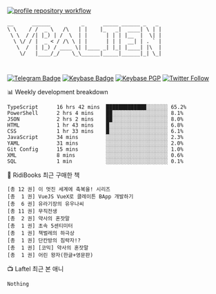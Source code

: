 [![profile repository workflow](https://github.com/vbalien/vbalien/actions/workflows/push.yml/badge.svg)](https://github.com/vbalien/vbalien/actions/workflows/push.yml)
```
__      ______          _      _____ ______ _   _ 
\ \    / /  _ \   /\   | |    |_   _|  ____| \ | |
 \ \  / /| |_) | /  \  | |      | | | |__  |  \| |
  \ \/ / |  _ < / /\ \ | |      | | |  __| | . ` |
   \  /  | |_) / ____ \| |____ _| |_| |____| |\  |
    \/   |____/_/    \_\______|_____|______|_| \_|
                                                  
                                                  
```
[![Telegram Badge](https://img.shields.io/badge/-Telegram-2CA5E0?logo=telegram)](https://t.me/vbalien)
[![Keybase Badge](https://img.shields.io/badge/-Keybase-33A0FF?logo=keybase&logoColor=white)](https://keybase.io/vbalien)
[![Keybase PGP](https://img.shields.io/keybase/pgp/vbalien)](http://sks.pod02.fleetstreetops.com/pks/lookup?search=0xE98CF73DE1E36F7D1B8A383AFD987F8DBE513071&fingerprint=on&op=index)
[![Twitter Follow](https://img.shields.io/twitter/follow/_elnyan)](https://twitter.com/_elnyan)

📊 Weekly development breakdown
```
TypeScript      16 hrs 42 mins  █████████████░░░░░░░ 65.2%
PowerShell      2 hrs 4 mins    ██░░░░░░░░░░░░░░░░░░ 8.1%
JSON            2 hrs 2 mins    ██░░░░░░░░░░░░░░░░░░ 8.0%
HTML            1 hr 43 mins    █░░░░░░░░░░░░░░░░░░░ 6.8%
CSS             1 hr 33 mins    █░░░░░░░░░░░░░░░░░░░ 6.1%
JavaScript      34 mins         ░░░░░░░░░░░░░░░░░░░░ 2.3%
YAML            31 mins         ░░░░░░░░░░░░░░░░░░░░ 2.0%
Git Config      15 mins         ░░░░░░░░░░░░░░░░░░░░ 1.0%
XML             8 mins          ░░░░░░░░░░░░░░░░░░░░ 0.6%
SQL             1 min           ░░░░░░░░░░░░░░░░░░░░ 0.1%
```
📖 RidiBooks 최근 구매한 책
```
[총 12 권] 이 멋진 세계에 축복을! 시리즈 
[총  1 권] VueJS VueX로 클레이튼 BApp 개발하기 
[총  6 권] 유라기장의 유우나씨 
[총 11 권] 무직전생 
[총  2 권] 약사의 혼잣말 
[총  1 권] 초속 5센티미터 
[총  1 권] 책벌레의 하극상 
[총  1 권] 단칸방의 침략자!? 
[총  1 권] [코믹] 약사의 혼잣말 
[총  1 권] 어린 왕자(한글+영문판) 
```
📺 Laftel 최근 본 애니
```
Nothing
```
